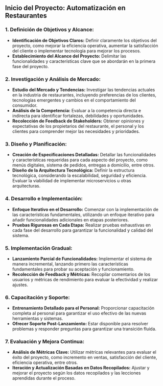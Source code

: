 ## Inicio del Proyecto: Automatización en Restaurantes

### 1. Definición de Objetivos y Alcance:
- **Identificación de Objetivos Claros:** Definir claramente los objetivos del proyecto, como mejorar la eficiencia operativa, aumentar la satisfacción del cliente o implementar tecnología para mejorar los procesos.
- **Establecimiento del Alcance del Proyecto:** Delimitar las funcionalidades y características clave que se abordarán en la primera fase del proyecto.

### 2. Investigación y Análisis de Mercado:
- **Estudio del Mercado y Tendencias:** Investigar las tendencias actuales en la industria de restaurantes, incluyendo preferencias de los clientes, tecnologías emergentes y cambios en el comportamiento del consumidor.
- **Análisis de la Competencia:** Evaluar a la competencia directa e indirecta para identificar fortalezas, debilidades y oportunidades.
- **Recolección de Feedback de Stakeholders:** Obtener opiniones y expectativas de los propietarios del restaurante, el personal y los clientes para comprender mejor las necesidades y prioridades.

### 3. Diseño y Planificación:
- **Creación de Especificaciones Detalladas:** Detallar las funcionalidades y características requeridas para cada aspecto del proyecto, como menús digitales, sistema de pedidos, entregas a domicilio, entre otros.
- **Diseño de la Arquitectura Tecnológica:** Definir la estructura tecnológica, considerando la escalabilidad, seguridad y eficiencia. Evaluar la viabilidad de implementar microservicios u otras arquitecturas.

### 4. Desarrollo e Implementación:
- **Enfoque Iterativo en el Desarrollo:** Comenzar con la implementación de las características fundamentales, utilizando un enfoque iterativo para añadir funcionalidades adicionales en etapas posteriores.
- **Pruebas Rigurosas en Cada Etapa:** Realizar pruebas exhaustivas en cada fase del desarrollo para garantizar la funcionalidad y calidad del sistema.

### 5. Implementación Gradual:
- **Lanzamiento Parcial de Funcionalidades:** Implementar el sistema de manera incremental, lanzando primero las características fundamentales para probar su aceptación y funcionamiento.
- **Recolección de Feedback y Métricas:** Recopilar comentarios de los usuarios y métricas de rendimiento para evaluar la efectividad y realizar ajustes.

### 6. Capacitación y Soporte:
- **Entrenamiento Detallado para el Personal:** Proporcionar capacitación completa al personal para garantizar el uso efectivo de las nuevas herramientas y sistemas.
- **Ofrecer Soporte Post-Lanzamiento:** Estar disponible para resolver problemas y responder preguntas para garantizar una transición fluida.

### 7. Evaluación y Mejora Continua:
- **Análisis de Métricas Clave:** Utilizar métricas relevantes para evaluar el éxito del proyecto, como incremento en ventas, satisfacción del cliente, eficiencia operativa, entre otros.
- **Iteración y Actualización Basadas en Datos Recopilados:** Ajustar y mejorar el proyecto según los datos recopilados y las lecciones aprendidas durante el proceso.

